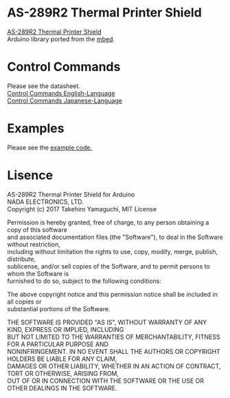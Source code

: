 # AS-289R2 Thermal Printer Shield
[AS-289R2 Thermal Printer Shield](http://www.nada.co.jp/as289r2/en/)  
Arduino library ported from the [mbed](https://developer.mbed.org/components/AS-289R2-Thermal-Printer-Shield/).

# Control Commands
Please see the datasheet.  
[Control Commands English-Language](http://www.nada.co.jp/as289r/download/as289r_cmd_en.pdf)  
[Control Commands Japanese-Language](http://www.nada.co.jp/as289r/download/as289r_cmd.pdf)  

# Examples
Please see the [example code.](https://github.com/NADA-ELECTRONICS/AS-289R2/blob/master/examples/AS-289R2.ino)

# Lisence
AS-289R2 Thermal Printer Shield for Arduino  
NADA ELECTRONICS, LTD.  
Copyright (c) 2017 Takehiro Yamaguchi, MIT License  

Permission is hereby granted, free of charge, to any person obtaining a copy of this software  
and associated documentation files (the "Software"), to deal in the Software without restriction,  
including without limitation the rights to use, copy, modify, merge, publish, distribute,  
sublicense, and/or sell copies of the Software, and to permit persons to whom the Software is  
furnished to do so, subject to the following conditions:  

The above copyright notice and this permission notice shall be included in all copies or  
substantial portions of the Software.  

THE SOFTWARE IS PROVIDED "AS IS", WITHOUT WARRANTY OF ANY KIND, EXPRESS OR IMPLIED, INCLUDING  
BUT NOT LIMITED TO THE WARRANTIES OF MERCHANTABILITY, FITNESS FOR A PARTICULAR PURPOSE AND  
NONINFRINGEMENT. IN NO EVENT SHALL THE AUTHORS OR COPYRIGHT HOLDERS BE LIABLE FOR ANY CLAIM,  
DAMAGES OR OTHER LIABILITY, WHETHER IN AN ACTION OF CONTRACT, TORT OR OTHERWISE, ARISING FROM,  
OUT OF OR IN CONNECTION WITH THE SOFTWARE OR THE USE OR OTHER DEALINGS IN THE SOFTWARE.  
